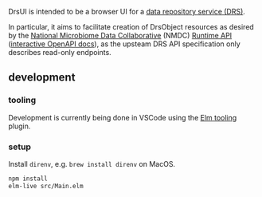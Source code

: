 DrsUI is intended to be a browser UI for a [data repository service (DRS)](https://ga4gh.github.io/data-repository-service-schemas/preview/release/drs-1.0.0/docs/).

In particular, it aims to facilitate creation of DrsObject resources as desired by the [National Microbiome Data Collaborative](https://microbiomedata.org/) (NMDC) [Runtime API](https://github.com/microbiomedata/nmdc-runtime/) ([interactive OpenAPI docs](https://api.dev.microbiomedata.org/docs#/objects)), as the upsteam DRS API specification only describes read-only endpoints.

## development

### tooling

Development is currently being done in VSCode using the [Elm tooling](https://marketplace.visualstudio.com/items?itemName=Elmtooling.elm-ls-vscode) plugin.

### setup

Install `direnv`, e.g. `brew install direnv` on MacOS.

```bash
npm install
elm-live src/Main.elm
```